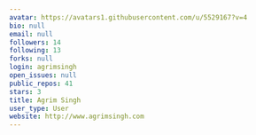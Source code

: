 ```yaml
---
avatar: https://avatars1.githubusercontent.com/u/5529167?v=4
bio: null
email: null
followers: 14
following: 13
forks: null
login: agrimsingh
open_issues: null
public_repos: 41
stars: 3
title: Agrim Singh
user_type: User
website: http://www.agrimsingh.com
---
```

